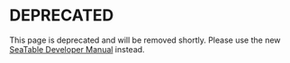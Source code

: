 # DEPRECATED

This page is deprecated and will be removed shortly. Please use the new [SeaTable Developer Manual](https://developer.seatable.io) instead.
